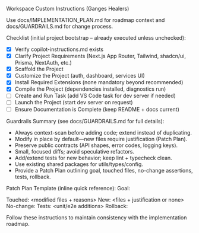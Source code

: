 Workspace Custom Instructions (Ganges Healers)

Use docs/IMPLEMENTATION_PLAN.md for roadmap context and docs/GUARDRAILS.md for change process.

Checklist (initial project bootstrap – already executed unless unchecked):
- [x] Verify copilot-instructions.md exists
- [x] Clarify Project Requirements (Next.js App Router, Tailwind, shadcn/ui, Prisma, NextAuth, etc.)
- [x] Scaffold the Project
- [x] Customize the Project (auth, dashboard, services UI)
- [x] Install Required Extensions (none mandatory beyond recommended)
- [x] Compile the Project (dependencies installed, diagnostics run)
- [ ] Create and Run Task (add VS Code task for dev server if needed)
- [ ] Launch the Project (start dev server on request)
- [ ] Ensure Documentation is Complete (keep README + docs current)

Guardrails Summary (see docs/GUARDRAILS.md for full details):
- Always context-scan before adding code; extend instead of duplicating.
- Modify in place by default—new files require justification (Patch Plan).
- Preserve public contracts (API shapes, error codes, logging keys).
- Small, focused diffs; avoid speculative refactors.
- Add/extend tests for new behavior; keep lint + typecheck clean.
- Use existing shared packages for utils/types/config.
- Provide a Patch Plan outlining goal, touched files, no-change assertions, tests, rollback.

Patch Plan Template (inline quick reference):
Goal: <summary>
Touched: <modified files + reasons>
New: <files + justification or none>
No-change: <contracts preserved>
Tests: <unit/e2e additions>
Rollback: <revert strategy>

Follow these instructions to maintain consistency with the implementation roadmap.